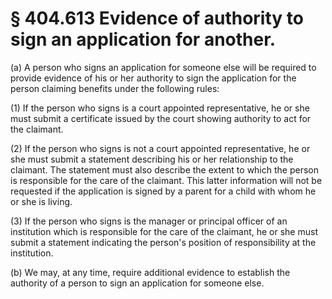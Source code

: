 # § 404.613   Evidence of authority to sign an application for another.

(a) A person who signs an application for someone else will be required to provide evidence of his or her authority to sign the application for the person claiming benefits under the following rules:


(1) If the person who signs is a court appointed representative, he or she must submit a certificate issued by the court showing authority to act for the claimant.


(2) If the person who signs is not a court appointed representative, he or she must submit a statement describing his or her relationship to the claimant. The statement must also describe the extent to which the person is responsible for the care of the claimant. This latter information will not be requested if the application is signed by a parent for a child with whom he or she is living.


(3) If the person who signs is the manager or principal officer of an institution which is responsible for the care of the claimant, he or she must submit a statement indicating the person's position of responsibility at the institution.


(b) We may, at any time, require additional evidence to establish the authority of a person to sign an application for someone else.




